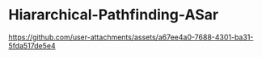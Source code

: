 # Hiararchical-Pathfinding-ASar

https://github.com/user-attachments/assets/a67ee4a0-7688-4301-ba31-5fda517de5e4


